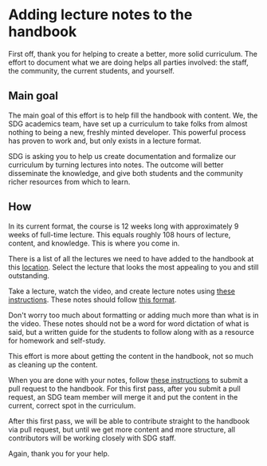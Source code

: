 # Adding lecture notes to the handbook

First off, thank you for helping to create a better, more solid curriculum. The effort to document what we are doing helps all parties involved: the staff, the community, the current students, and yourself.

## Main goal

The main goal of this effort is to help fill the handbook with content. We, the SDG academics team, have set up a curriculum to take folks from almost nothing to being a new, freshly minted developer. This powerful process has proven to work and, but only exists in a lecture format.

SDG is asking you to help us create documentation and formalize our curriculum by turning lectures into notes. The outcome will better disseminate the knowledge, and give both students and the community richer resources from which to learn.

## How

In its current format, the course is 12 weeks long with approximately 9 weeks of full-time lecture. This equals roughly 108 hours of lecture, content, and knowledge. This is where you come in.

There is a list of all the lectures we need to have added to the handbook at this [location](./lectures-to-do.md). Select the lecture that looks the most appealing to you and still outstanding. 

Take a lecture, watch the video, and create lecture notes using [these instructions](./contribution-instructions.md). These notes should follow [this format](./lecture-note-template.md). 

Don't worry too much about formatting or adding much more than what is in the video. These notes should not be a word for word dictation of what is said, but a written guide for the students to follow along with as a resource for homework and self-study. 

This effort is more about getting the content in the handbook, not so much as cleaning up the content.

When you are done with your notes, follow [these instructions](./contribution-instructions.md) to submit a pull request to the handbook. For this first pass, after you submit a pull request, an SDG team member will merge it and put the content in the current, correct spot in the curriculum.

After this first pass, we will be able to contribute straight to the handbook via pull request, but until we get more content and more structure, all contributors will be working closely with SDG staff.

Again, thank you for your help.
